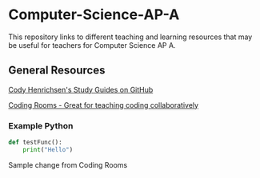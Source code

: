 # Computer-Science-AP-A
This repository links to different teaching and learning resources that may be useful for teachers for Computer Science AP A.

## General Resources ##
[Cody Henrichsen's Study Guides on GitHub](https://github.com/CodyHenrichsen-CTEC/Study_Resources/tree/main/Java)

[Coding Rooms - Great for teaching coding collaboratively](https://codingrooms.com)
### Example Python
``` Python
def testFunc():
    print("Hello")
```

Sample change from Coding Rooms
